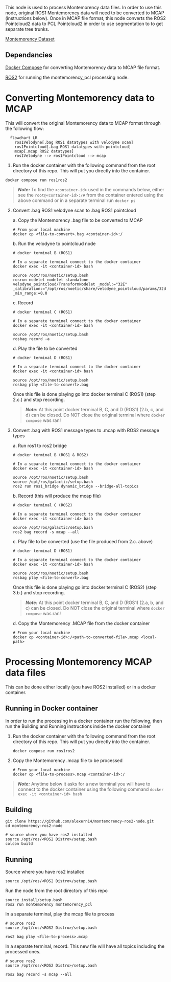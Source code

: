 This node is used to process Montemorency data files. In order to use this node, original ROS1 Montemorency data will need to be converted to MCAP (instructions below). Once in MCAP file format, this node converts the ROS2 Pointcloud2 data to PCL Pointcloud2 in order to use segmentation to to get separate tree trunks.

[Montemorency Dataset](https://norlab.ulaval.ca/research/montmorencydataset/)

## Dependancies

[Docker Compose](https://docs.docker.com/compose/install/) for converting Montemorency data to MCAP file format.

[ROS2](https://docs.ros.org/en/jazzy/index.html) for running the montemorency_pcl processing node.

# Converting Montemorency data to MCAP

This will convert the original Montemorency data to MCAP format through the following flow:

```mermaid
  flowchart LR
    ros1Velodyne[.bag ROS1 datatypes with velodyne scan]
    ros1Pointcloud[.bag ROS1 datatypes with pointcloud]
    mcap[.mcap ROS2 datatypes]
    ros1Velodyne --> ros1Pointcloud --> mcap
```

1. Run the docker container with the following command from the root directory of this repo. This will put you directly into the container.

```
docker compose run ros1ros2
```

> **_Note:_** To find the `<container-id>` used in the commands below, either see the `root@<container-id>:/#` from the container entered using the above command or in a separate terminal run `docker ps`

2. Convert .bag ROS1 velodyne scan to .bag ROS1 pointcloud

   a. Copy the Montemorency .bag file to be converted to MCAP

   ```
   # From your local machine
   docker cp <file-to-convert>.bag <container-id>:/
   ```

   b. Run the velodyne to pointcloud node

   ```
   # docker terminal B (ROS1)

   # In a separate terminal connect to the docker container
   docker exec -it <container-id> bash

   source /opt/ros/noetic/setup.bash
   rosrun nodelet nodelet standalone velodyne_pointcloud/TransformNodelet _model:="32E" _calibration:="/opt/ros/noetic/share/velodyne_pointcloud/params/32db.yaml" _min_range:=0.0
   ```

   c. Record

   ```
   # docker terminal C (ROS1)

   # In a separate terminal connect to the docker container
   docker exec -it <container-id> bash

   source /opt/ros/noetic/setup.bash
   rosbag record -a
   ```

   d. Play the file to be converted

   ```
   # docker terminal D (ROS1)

   # In a separate terminal connect to the docker container
   docker exec -it <container-id> bash

   source /opt/ros/noetic/setup.bash
   rosbag play <file-to-convert>.bag
   ```

   Once this file is done playing go into docker terminal C (ROS1) (step 2.c.) and stop recording.

   > **_Note:_** At this point docker terminal B, C, and D (ROS1) (2.b, c, and d) can be closed. Do NOT close the original terminal where `docker compose` was ran!

3. Convert .bag with ROS1 message types to .mcap with ROS2 message types

   a. Run ros1 to ros2 bridge

   ```
   # docker terminal B (ROS1 & ROS2)

   # In a separate terminal connect to the docker container
   docker exec -it <container-id> bash

   source /opt/ros/noetic/setup.bash
   source /opt/ros/galactic/setup.bash
   ros2 run ros1_bridge dynamic_bridge --bridge-all-topics
   ```

   b. Record (this will produce the mcap file)

   ```
   # docker terminal C (ROS2)

   # In a separate terminal connect to the docker container
   docker exec -it <container-id> bash

   source /opt/ros/galactic/setup.bash
   ros2 bag record -s mcap --all
   ```

   c. Play file to be converted (use the file produced from 2.c. above)

   ```
   # docker terminal D (ROS1)

   # In a separate terminal connect to the docker container
   docker exec -it <container-id> bash

   source /opt/ros/noetic/setup.bash
   rosbag play <file-to-convert>.bag
   ```

   Once this file is done playing go into docker terminal C (ROS2) (step 3.b.) and stop recording.

   > **_Note:_** At this point docker terminal B, C, and D (ROS1) (2.a, b, and c) can be closed. Do NOT close the original terminal where `docker compose` was ran!

   d. Copy the Montemorency .MCAP file from the docker container

   ```
   # From your local machine
   docker cp <container-id>:/<path-to-converted-file>.mcap <local-path>
   ```

# Processing Montemorency MCAP data files

This can be done either locally (you have ROS2 installed) or in a docker container.

## Running in Docker container

In order to run the processing in a docker container run the following, then run the Building and Running instructions inside the docker container

1. Run the docker container with the following command from the root directory of this repo. This will put you directly into the container.

   ```
   docker compose run ros1ros2
   ```

2. Copy the Montemorency .mcap file to be processed

   ```
   # From your local machine
   docker cp <file-to-process>.mcap <container-id>:/
   ```

> **_Note:_** Anytime below it asks for a new terminal you will have to connect to the docker container using the following command `docker exec -it <container-id> bash`

## Building

```
git clone https://github.com/alexern14/montemorency-ros2-node.git
cd montemorency-ros2-node

# source where you have ros2 installed
source /opt/ros/<ROS2 Distro>/setup.bash
colcon build
```

## Running

Source where you have ros2 installed

```
source /opt/ros/<ROS2 Distro>/setup.bash
```

Run the node from the root directory of this repo

```
source install/setup.bash
ros2 run montemorency montemorency_pcl
```

In a separate terminal, play the mcap file to process

```
# source ros2
source /opt/ros/<ROS2 Distro>/setup.bash

ros2 bag play <file-to-process>.mcap
```

In a separate terminal, record. This new file will have all topics including the processed ones.

```
# source ros2
source /opt/ros/<ROS2 Distro>/setup.bash

ros2 bag record -s mcap --all
```
